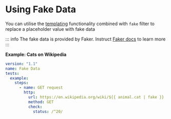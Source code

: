 # Using Fake Data

You can utilise the [templating](/reference/templating) functionality combined with `fake` filter to replace a placeholder value with fake data

::: info
The fake data is provided by Faker. Instruct [Faker docs](https://fakerjs.dev/api/) to learn more
:::

**Example: Cats on Wikipedia**

```yaml
version: "1.1"
name: Fake Data
tests:
  example:
    steps:
      - name: GET request
        http:
          url: https://en.wikipedia.org/wiki/${{ animal.cat | fake }}
          method: GET
          check:
            status: /^20/
```
